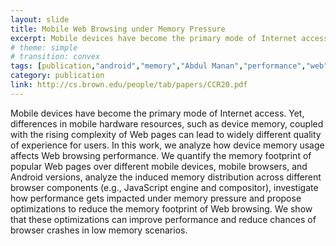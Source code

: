 ```yaml
---
layout: slide
title: Mobile Web Browsing under Memory Pressure
excerpt: Mobile devices have become the primary mode of Internet access. Yet, differences in mobile hardware resources, such as device memory, coupled with the rising complexity of Web pages can lead to widely different quality of experience for users. In this work, we analyze how device memory usage affects Web browsing performance. We quantify the memory footprint of popular Web pages over different mobile devices, mobile browsers, and Android versions, analyze the induced memory distribution across different browser components (e.g., JavaScript engine and compositor), investigate how performance gets impacted under memory pressure and propose optimizations to reduce the memory footprint of Web browsing. We show that these optimizations can improve performance and reduce chances of browser crashes in low memory scenarios.
# theme: simple
# transition: convex
tags: [publication,"android","memory","Abdul Manan","performance","web","webpage","quality"]
category: publication
link: http://cs.brown.edu/people/tab/papers/CCR20.pdf
---
```


Mobile devices have become the primary mode of Internet access. Yet, differences in mobile hardware resources, such as device memory, coupled with the rising complexity of Web pages can lead to widely different quality of experience for users. In this work, we analyze how device memory usage affects Web browsing performance. We quantify the memory footprint of popular Web pages over different mobile devices, mobile browsers, and Android versions, analyze the induced memory distribution across different browser components (e.g., JavaScript engine and compositor), investigate how performance gets impacted under memory pressure and propose optimizations to reduce the memory footprint of Web browsing. We show that these optimizations can improve performance and reduce chances of browser crashes in low memory scenarios.
